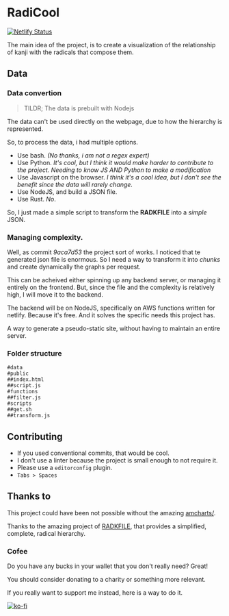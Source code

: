 # RadiCool

[![Netlify Status](https://api.netlify.com/api/v1/badges/7b5acafa-f32d-4357-bf03-b1af54175ab4/deploy-status)](https://app.netlify.com/sites/radicool/deploys)

The main idea of the project, is to create a visualization of the relationship of kanji with the radicals that compose them.

## Data

### Data convertion

> TILDR; The data is prebuilt with Nodejs

The data can't be used directly on the webpage, due to how the hierarchy is represented.

So, to process the data, i had multiple options.

- Use bash. *(No thanks, i am not a regex expert)*
- Use Python. *It's cool, but I think it would make harder to contribute to the project. Needing to know JS AND Python to make a modification*
- Use Javascript on the browser. *I think it's a cool idea, but I don't see the benefit since the data will rarely change.*
- Use NodeJS, and build a JSON file.
- Use Rust. *No*.

So, I just made a simple script to transform the **RADKFILE** into a *simple* JSON.

### Managing complexity.

Well, as commit *9aca7d53* the project sort of works. I noticed that te generated json file is enormous. So I need a way to transform it into *chunks* and create dynamically the graphs per request.

This can be acheived either spinning up any backend server, or managing it entirely on the frontend. But, since the file and the complexity is relatively high, I will move it to the backend.

The backend will be on NodeJS, specifically on AWS functions written for netlify. Because it's free. And it solves the specific needs this project has.

A way to generate a pseudo-static site, without having to maintain an entire server.

### Folder structure

```
#data
#public
##index.html
##script.js
#functions
##filter.js
#scripts
##get.sh
##transform.js
```

## Contributing

- If you used conventional commits, that would be cool.
- I don't use a linter because the project is small enough to not require it.
- Please use a `editorconfig` plugin.
- `Tabs > Spaces`

## Thanks to

This project could have been not possible without the amazing [amcharts/](https://www.amcharts.com/).

Thanks to the amazing project of [RADKFILE](https://www.edrdg.org/krad/kradinf.html), that provides a simplified, complete, radical hierarchy.

### Cofee

Do you have any bucks in your wallet that you don't really need? Great!

You should consider donating to a charity or something more relevant.

If you really want to support me instead, here is a way to do it.

[![ko-fi](https://www.ko-fi.com/img/githubbutton_sm.svg)](https://ko-fi.com/X8X315KOS)
